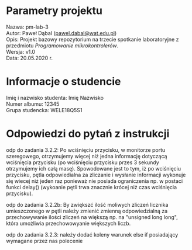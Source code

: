 # Parametry projektu

Nazwa: pm-lab-3  
Autor: Paweł Dąbal (pawel.dabal@wat.edu.pl)  
Opis: Projekt bazowy repozytorium na trzecie spotkanie laboratoryjne z przedmiotu _Programowanie mikrokontrolerów_.  
Wersja: v1.0  
Data: 20.05.2020 r.

# Informacje o studencie

Imię i nazwisko studenta: Imię Nazwisko  
Numer albumu: 12345  
Grupa studencka: WELE18Q5S1

# Odpowiedzi do pytań z instrukcji
odp do zadania 3.2.2:
    Po wciśnięciu przycisku, w monitorze portu szeregowego, otrzymujemy więcej niż jedna informację dotyczącą wciśnięcia przycisku
    (po wciśnięciu przycisku przes 3 sekundy otrzymujemy ich całą masę). Spowodowane jest to tym, iż po wciśnięciu przycisku, pętla odpowiedialna za zliczanie i wysłanie informacji wykonuje się wiecej niż jeden raz ponieważ nie posiada ograniczenia np. w postaci funkci delay() (wykoanie pętli trwa znacznie krócej niż czas wciśnięcia przycisku).

odp do zadania 3.2.2b:
    By zwiększć ilość moliwych zliczeń licznika umieszczonego w pętli należy zmienić zmienną odpowiedzialną za przechowywanie ilości zliczeń na większą np. na "unsigned long long", która umożliwia przechowowyanie większych liczb. 

odp do zadania 3.2.3:
    należy dodać koleny warunek else if posiadający wymagane przez nas polecenie 